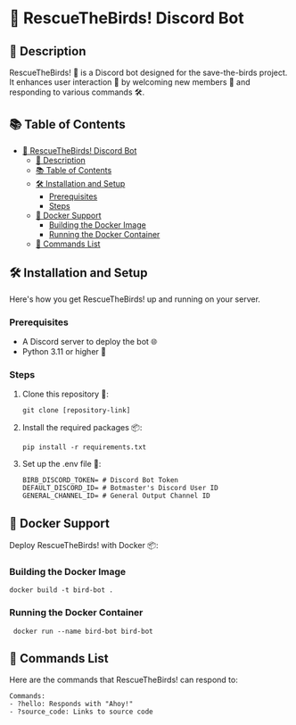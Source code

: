 
# 🦜 RescueTheBirds! Discord Bot

## 📝 Description
RescueTheBirds! 🚀 is a Discord bot designed for the save-the-birds project. It enhances user interaction 🤖 by welcoming new members 👋 and responding to various commands 🛠️.

## 📚 Table of Contents
- [🦜 RescueTheBirds! Discord Bot](#-rescuethebirds-discord-bot)
  - [📝 Description](#-description)
  - [📚 Table of Contents](#-table-of-contents)
  - [🛠️ Installation and Setup](#️-installation-and-setup)
    - [Prerequisites](#prerequisites)
    - [Steps](#steps)
  - [🐳 Docker Support](#-docker-support)
    - [Building the Docker Image](#building-the-docker-image)
    - [Running the Docker Container](#running-the-docker-container)
  - [🤖 Commands List](#-commands-list)

## 🛠️ Installation and Setup
Here's how you get RescueTheBirds! up and running on your server.

### Prerequisites
- A Discord server to deploy the bot 🌐
- Python 3.11 or higher 🐍

### Steps
1. Clone this repository 🔄:
   ```
   git clone [repository-link]
   ```
2. Install the required packages 📦:
   ```
   pip install -r requirements.txt
   ```
3. Set up the .env file 🔐:
   ```
   BIRB_DISCORD_TOKEN= # Discord Bot Token
   DEFAULT_DISCORD_ID= # Botmaster's Discord User ID
   GENERAL_CHANNEL_ID= # General Output Channel ID
   ```

## 🐳 Docker Support
Deploy RescueTheBirds! with Docker 📦:

### Building the Docker Image
```
docker build -t bird-bot .
```

### Running the Docker Container
```
 docker run --name bird-bot bird-bot
```

## 🤖 Commands List
Here are the commands that RescueTheBirds! can respond to:

```
Commands:
- ?hello: Responds with "Ahoy!"
- ?source_code: Links to source code
```